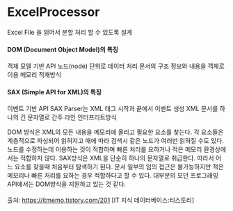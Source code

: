 # ExcelProcessor
Excel File 을 읽어서 분할 처리 할 수 있도록 설계

#### DOM (Document Object Model)의 특징
객체 모델 기반 API
노드(node) 단위로 데이터 처리
문서의 구조 정보와 내용을 객체로 이용
메모리 적재방식

#### SAX (Simple API for XML)의 특징
이벤트 기반 API
SAX Parser는 XML 태그 시작과 끝에서 이벤트 생성
XML 문서를 하나의 긴 문자열로 간주
라인 인터프리트방식

DOM 방식은 XML의 모든 내용을 메모리에 올리고 필요한 요소를 찾는다. 각 요소들은 계층적으로 파싱되어 읽혀지고 때에 따라 검색시 같은 노드가 여러번 읽혀질 수도 있다. 노드를 수정하는데 이용하는 것이 적합하며 빠른 처리를 요하거나 적은 메모리 환경상에서는 적합하지 않다.
SAX방식은 XML을 단순히 하나의 문자열로 취급한다. 따라서 어느 요소를 찾을때 처음부터 탐색하기 된다. 
문서 일부의 임의 접근은 불가능하지만 적은 메모리나 빠른 처리를 요하는 경우 적합하다고 할 수 있다. 
대부분의 모던 프로그래밍 API에서는 DOM방식을 지원하고 있는 것 같다.
<br><br>
출처: https://itmemo.tistory.com/201 [IT 지식 데이터베이스:티스토리]
